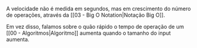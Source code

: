 A velocidade não é medida em segundos, mas em crescimento do número de operações, através da [[03 - Big O Notation|Notação Big O]].

Em vez disso, falamos sobre o quão rápido o tempo de operação de um [[00 - Algoritmos|Algoritmo]] aumenta quando o tamanho do input aumenta.


